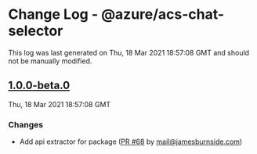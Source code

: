 # Change Log - @azure/acs-chat-selector

This log was last generated on Thu, 18 Mar 2021 18:57:08 GMT and should not be manually modified.

<!-- Start content -->

## [1.0.0-beta.0](https://github.com/azure/communication-ui-sdk/tree/@azure/acs-chat-selector_v1.0.0-beta.0)

Thu, 18 Mar 2021 18:57:08 GMT

### Changes

- Add api extractor for package ([PR #68](https://github.com/azure/communication-ui-sdk/pull/68) by mail@jamesburnside.com)
